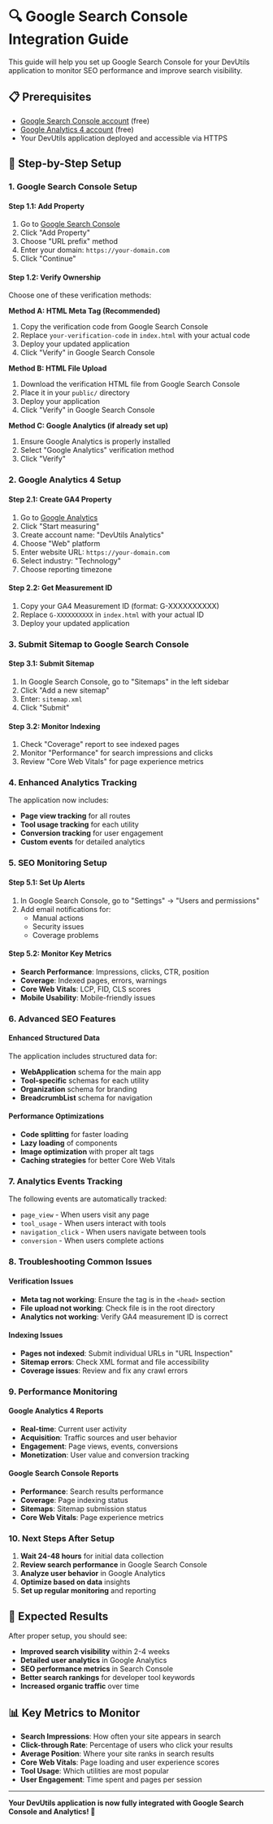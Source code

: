 # 🔍 Google Search Console Integration Guide

This guide will help you set up Google Search Console for your DevUtils application to monitor SEO performance and improve search visibility.

## 📋 Prerequisites

- [Google Search Console account](https://search.google.com/search-console) (free)
- [Google Analytics 4 account](https://analytics.google.com) (free)
- Your DevUtils application deployed and accessible via HTTPS

## 🚀 Step-by-Step Setup

### 1. **Google Search Console Setup**

#### Step 1.1: Add Property
1. Go to [Google Search Console](https://search.google.com/search-console)
2. Click "Add Property"
3. Choose "URL prefix" method
4. Enter your domain: `https://your-domain.com`
5. Click "Continue"

#### Step 1.2: Verify Ownership
Choose one of these verification methods:

**Method A: HTML Meta Tag (Recommended)**
1. Copy the verification code from Google Search Console
2. Replace `your-verification-code` in `index.html` with your actual code
3. Deploy your updated application
4. Click "Verify" in Google Search Console

**Method B: HTML File Upload**
1. Download the verification HTML file from Google Search Console
2. Place it in your `public/` directory
3. Deploy your application
4. Click "Verify" in Google Search Console

**Method C: Google Analytics (if already set up)**
1. Ensure Google Analytics is properly installed
2. Select "Google Analytics" verification method
3. Click "Verify"

### 2. **Google Analytics 4 Setup**

#### Step 2.1: Create GA4 Property
1. Go to [Google Analytics](https://analytics.google.com)
2. Click "Start measuring"
3. Create account name: "DevUtils Analytics"
4. Choose "Web" platform
5. Enter website URL: `https://your-domain.com`
6. Select industry: "Technology"
7. Choose reporting timezone

#### Step 2.2: Get Measurement ID
1. Copy your GA4 Measurement ID (format: G-XXXXXXXXXX)
2. Replace `G-XXXXXXXXXX` in `index.html` with your actual ID
3. Deploy your updated application

### 3. **Submit Sitemap to Google Search Console**

#### Step 3.1: Submit Sitemap
1. In Google Search Console, go to "Sitemaps" in the left sidebar
2. Click "Add a new sitemap"
3. Enter: `sitemap.xml`
4. Click "Submit"

#### Step 3.2: Monitor Indexing
1. Check "Coverage" report to see indexed pages
2. Monitor "Performance" for search impressions and clicks
3. Review "Core Web Vitals" for page experience metrics

### 4. **Enhanced Analytics Tracking**

The application now includes:
- **Page view tracking** for all routes
- **Tool usage tracking** for each utility
- **Conversion tracking** for user engagement
- **Custom events** for detailed analytics

### 5. **SEO Monitoring Setup**

#### Step 5.1: Set Up Alerts
1. In Google Search Console, go to "Settings" → "Users and permissions"
2. Add email notifications for:
   - Manual actions
   - Security issues
   - Coverage problems

#### Step 5.2: Monitor Key Metrics
- **Search Performance**: Impressions, clicks, CTR, position
- **Coverage**: Indexed pages, errors, warnings
- **Core Web Vitals**: LCP, FID, CLS scores
- **Mobile Usability**: Mobile-friendly issues

### 6. **Advanced SEO Features**

#### Enhanced Structured Data
The application includes structured data for:
- **WebApplication** schema for the main app
- **Tool-specific** schemas for each utility
- **Organization** schema for branding
- **BreadcrumbList** schema for navigation

#### Performance Optimizations
- **Code splitting** for faster loading
- **Lazy loading** of components
- **Image optimization** with proper alt tags
- **Caching strategies** for better Core Web Vitals

### 7. **Analytics Events Tracking**

The following events are automatically tracked:
- `page_view` - When users visit any page
- `tool_usage` - When users interact with tools
- `navigation_click` - When users navigate between tools
- `conversion` - When users complete actions

### 8. **Troubleshooting Common Issues**

#### Verification Issues
- **Meta tag not working**: Ensure the tag is in the `<head>` section
- **File upload not working**: Check file is in the root directory
- **Analytics not working**: Verify GA4 measurement ID is correct

#### Indexing Issues
- **Pages not indexed**: Submit individual URLs in "URL Inspection"
- **Sitemap errors**: Check XML format and file accessibility
- **Coverage issues**: Review and fix any crawl errors

### 9. **Performance Monitoring**

#### Google Analytics 4 Reports
- **Real-time**: Current user activity
- **Acquisition**: Traffic sources and user behavior
- **Engagement**: Page views, events, conversions
- **Monetization**: User value and conversion tracking

#### Google Search Console Reports
- **Performance**: Search results performance
- **Coverage**: Page indexing status
- **Sitemaps**: Sitemap submission status
- **Core Web Vitals**: Page experience metrics

### 10. **Next Steps After Setup**

1. **Wait 24-48 hours** for initial data collection
2. **Review search performance** in Google Search Console
3. **Analyze user behavior** in Google Analytics
4. **Optimize based on data** insights
5. **Set up regular monitoring** and reporting

## 🎯 Expected Results

After proper setup, you should see:
- **Improved search visibility** within 2-4 weeks
- **Detailed user analytics** in Google Analytics
- **SEO performance metrics** in Search Console
- **Better search rankings** for developer tool keywords
- **Increased organic traffic** over time

## 📊 Key Metrics to Monitor

- **Search Impressions**: How often your site appears in search
- **Click-through Rate**: Percentage of users who click your results
- **Average Position**: Where your site ranks in search results
- **Core Web Vitals**: Page loading and user experience scores
- **Tool Usage**: Which utilities are most popular
- **User Engagement**: Time spent and pages per session

---

**Your DevUtils application is now fully integrated with Google Search Console and Analytics! 🎉**
